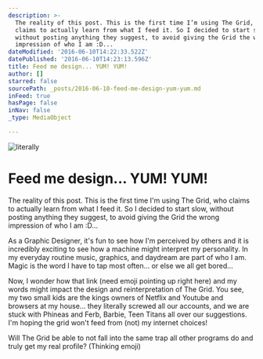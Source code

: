 ```yaml
---
description: >-
  The reality of this post. This is the first time I’m using The Grid, who
  claims to actually learn from what I feed it. So I decided to start slow,
  without posting anything they suggest, to avoid giving the Grid the wrong
  impression of who I am :D...
dateModified: '2016-06-10T14:22:33.522Z'
datePublished: '2016-06-10T14:23:13.596Z'
title: Feed me design... YUM! YUM!
author: []
starred: false
sourcePath: _posts/2016-06-10-feed-me-design-yum-yum.md
inFeed: true
hasPage: false
inNav: false
_type: MediaObject

---
```

![literally](https://the-grid-user-content.s3-us-west-2.amazonaws.com/1bf1ffe3-b62f-4aa5-bda5-46f1cd7f7e00.jpg)

# Feed me design... YUM! YUM!

The reality of this post. This is the first time I'm using The Grid, who claims to actually learn from what I feed it. So I decided to start slow, without posting anything they suggest, to avoid giving the Grid the wrong impression of who I am :D...

As a Graphic Designer, it's fun to see how I'm perceived by others and it is incredibly exciting to see how a machine might interpret my personality. In my everyday routine music, graphics, and daydream are part of who I am. Magic is the word I have to tap most often... or else we all get bored...

Now, I wonder how that link (need emoji pointing up right here) and my words might impact the design and reinterpretation of The Grid. You see, my two small kids are the kings owners of Netflix and Youtube and browsers at my house... they literally screwed all our accounts, and we are stuck with Phineas and Ferb, Barbie, Teen Titans all over our suggestions. I'm hoping the grid won't feed from (not) my internet choices! 

Will The Grid be able to not fall into the same trap all other programs do and truly get my real profile? (Thinking emoji)